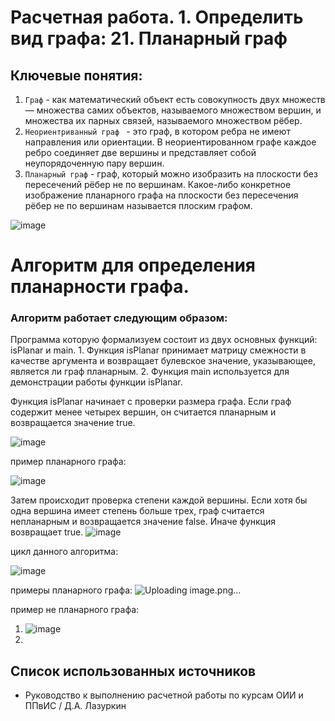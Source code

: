 # Расчетная работа. 1. Определить вид графа: 21. Планарный граф
## Ключевые понятия:
1. `Граф` - как математический объект есть совокупность двух множеств — множества самих объектов, называемого множеством вершин, и множества их парных связей, называемого множеством рёбер.
2. `Неориентриванный граф ` - это граф, в котором ребра не имеют направления или ориентации. В неориентированном графе каждое ребро соединяет две вершины и представляет собой неупорядоченную пару вершин.
3. `Планарный граф` - граф, который можно изобразить на плоскости без пересечений рёбер не по вершинам. Какое-либо конкретное изображение планарного графа на плоскости без пересечения рёбер не по вершинам называется плоским графом.

  ![image](https://github.com/iis-32170x/RPIIS/assets/149104399/4318f903-b41d-4757-a712-1134d7ccce42)



  





# Aлгоритм для определения планарности графа.

### Алгоритм работает следующим образом:
   Программа которую формализуем состоит из двух основных функций: isPlanar и main. 
      1. Функция isPlanar принимает матрицу смежности в качестве аргумента и возвращает булевское значение, указывающее, является ли граф планарным. 
      2. Функция main используется для демонстрации работы функции isPlanar.

   Функция isPlanar начинает с проверки размера графа. Если граф содержит менее четырех вершин, он считается планарным и возвращается значение true. 

![image](https://github.com/iis-32170x/RPIIS/assets/149104399/dff129d4-738f-4ef9-9ef7-f4859c4e7099)

пример планарного графа:

![image](https://github.com/iis-32170x/RPIIS/assets/149104399/235b8423-f440-404b-b045-a273f179b79f)



Затем происходит проверка степени каждой вершины. Если хотя бы одна вершина имеет степень больше трех, граф считается непланарным и возвращается значение false. Иначе функция возвращает true.
![image](https://github.com/iis-32170x/RPIIS/assets/149104399/ba352e8e-5b22-4ebe-9037-ea6782e7c245)





 цикл данного алгоритма:

 ![image](https://github.com/iis-32170x/RPIIS/assets/149104399/fe90fa32-96a5-4647-861e-3809db94df87)


примеры планарного графа:
![Uploading image.png…]()

пример не планарного графа:
1. ![image](https://github.com/iis-32170x/RPIIS/assets/149104399/ee1448da-0984-4583-9ec6-eae6192b7ef2)
2. 

   
## Список использованных источников

- Руководство к выполнению расчетной работы по курсам ОИИ и ППвИС / Д.А. Лазуркин
